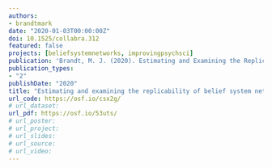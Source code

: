 ```yaml
---
authors:
- brandtmark
date: "2020-01-03T00:00:00Z"
doi: 10.1525/collabra.312
featured: false
projects: [beliefsystemnetworks, improvingpsychsci]
publication: 'Brandt, M. J. (2020). Estimating and Examining the Replicability of Belief System Networks. *Collabra: Psychology, 6*, 24. DOI: http://doi.org/10.1525/collabra.312'
publication_types:
- "2"
publishDate: "2020"
title: "Estimating and examining the replicability of belief system networks. Collabra: Psychology"
url_code: https://osf.io/csx2g/
# url_dataset:
url_pdf: https://osf.io/53uts/
# url_poster:
# url_project:
# url_slides:
# url_source:
# url_video:
---
```

